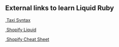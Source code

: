 ## External links to learn Liquid Ruby

[<i class="fas fa-link">&nbsp;</i>Taxi Syntax](https://taxiforemail.com/code/ 'Taxi for Email Code')

[<i class="fas fa-link">&nbsp;</i>Shopify Liquid](https://shopify.github.io/liquid/ 'Shopify Liquid')

[<i class="fas fa-link">&nbsp;</i>Shopify Cheat Sheet](https://www.shopify.co.uk/partners/shopify-cheat-sheet 'Shopify Cheat Sheet')
